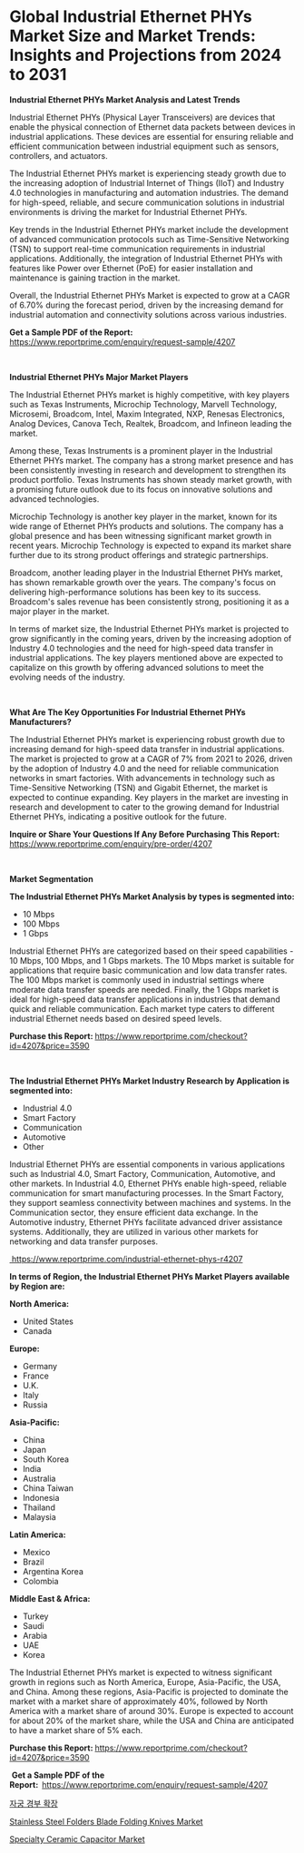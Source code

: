 <p><h1>Global Industrial Ethernet PHYs Market Size and Market Trends: Insights and Projections from 2024 to 2031</h1></p><p><strong>Industrial Ethernet PHYs Market Analysis and Latest Trends</strong></p>
<p><p>Industrial Ethernet PHYs (Physical Layer Transceivers) are devices that enable the physical connection of Ethernet data packets between devices in industrial applications. These devices are essential for ensuring reliable and efficient communication between industrial equipment such as sensors, controllers, and actuators.</p><p>The Industrial Ethernet PHYs market is experiencing steady growth due to the increasing adoption of Industrial Internet of Things (IIoT) and Industry 4.0 technologies in manufacturing and automation industries. The demand for high-speed, reliable, and secure communication solutions in industrial environments is driving the market for Industrial Ethernet PHYs. </p><p>Key trends in the Industrial Ethernet PHYs market include the development of advanced communication protocols such as Time-Sensitive Networking (TSN) to support real-time communication requirements in industrial applications. Additionally, the integration of Industrial Ethernet PHYs with features like Power over Ethernet (PoE) for easier installation and maintenance is gaining traction in the market.</p><p>Overall, the Industrial Ethernet PHYs Market is expected to grow at a CAGR of 6.70% during the forecast period, driven by the increasing demand for industrial automation and connectivity solutions across various industries.</p></p>
<p><strong>Get a Sample PDF of the Report:&nbsp;</strong> <a href="https://www.reportprime.com/enquiry/request-sample/4207">https://www.reportprime.com/enquiry/request-sample/4207</a></p>
<p>&nbsp;</p>
<p><strong>Industrial Ethernet PHYs Major Market Players</strong></p>
<p><p>The Industrial Ethernet PHYs market is highly competitive, with key players such as Texas Instruments, Microchip Technology, Marvell Technology, Microsemi, Broadcom, Intel, Maxim Integrated, NXP, Renesas Electronics, Analog Devices, Canova Tech, Realtek, Broadcom, and Infineon leading the market. </p><p>Among these, Texas Instruments is a prominent player in the Industrial Ethernet PHYs market. The company has a strong market presence and has been consistently investing in research and development to strengthen its product portfolio. Texas Instruments has shown steady market growth, with a promising future outlook due to its focus on innovative solutions and advanced technologies. </p><p>Microchip Technology is another key player in the market, known for its wide range of Ethernet PHYs products and solutions. The company has a global presence and has been witnessing significant market growth in recent years. Microchip Technology is expected to expand its market share further due to its strong product offerings and strategic partnerships.</p><p>Broadcom, another leading player in the Industrial Ethernet PHYs market, has shown remarkable growth over the years. The company's focus on delivering high-performance solutions has been key to its success. Broadcom's sales revenue has been consistently strong, positioning it as a major player in the market.</p><p>In terms of market size, the Industrial Ethernet PHYs market is projected to grow significantly in the coming years, driven by the increasing adoption of Industry 4.0 technologies and the need for high-speed data transfer in industrial applications. The key players mentioned above are expected to capitalize on this growth by offering advanced solutions to meet the evolving needs of the industry.</p></p>
<p>&nbsp;</p>
<p><strong>What Are The Key Opportunities For Industrial Ethernet PHYs Manufacturers?</strong></p>
<p><p>The Industrial Ethernet PHYs market is experiencing robust growth due to increasing demand for high-speed data transfer in industrial applications. The market is projected to grow at a CAGR of 7% from 2021 to 2026, driven by the adoption of Industry 4.0 and the need for reliable communication networks in smart factories. With advancements in technology such as Time-Sensitive Networking (TSN) and Gigabit Ethernet, the market is expected to continue expanding. Key players in the market are investing in research and development to cater to the growing demand for Industrial Ethernet PHYs, indicating a positive outlook for the future.</p></p>
<p><strong>Inquire or Share Your Questions If Any Before Purchasing This Report:</strong> <a href="https://www.reportprime.com/enquiry/pre-order/4207">https://www.reportprime.com/enquiry/pre-order/4207</a></p>
<p>&nbsp;</p>
<p><strong>Market Segmentation</strong></p>
<p><strong>The Industrial Ethernet PHYs Market Analysis by types is segmented into:</strong></p>
<p><ul><li>10 Mbps</li><li>100 Mbps</li><li>1 Gbps</li></ul></p>
<p><p>Industrial Ethernet PHYs are categorized based on their speed capabilities - 10 Mbps, 100 Mbps, and 1 Gbps markets. The 10 Mbps market is suitable for applications that require basic communication and low data transfer rates. The 100 Mbps market is commonly used in industrial settings where moderate data transfer speeds are needed. Finally, the 1 Gbps market is ideal for high-speed data transfer applications in industries that demand quick and reliable communication. Each market type caters to different industrial Ethernet needs based on desired speed levels.</p></p>
<p><strong>Purchase this Report:&nbsp;</strong><a href="https://www.reportprime.com/checkout?id=4207&price=3590">https://www.reportprime.com/checkout?id=4207&price=3590</a></p>
<p>&nbsp;</p>
<p><strong>The Industrial Ethernet PHYs Market Industry Research by Application is segmented into:</strong></p>
<p><ul><li>Industrial 4.0</li><li>Smart Factory</li><li>Communication</li><li>Automotive</li><li>Other</li></ul></p>
<p><p>Industrial Ethernet PHYs are essential components in various applications such as Industrial 4.0, Smart Factory, Communication, Automotive, and other markets. In Industrial 4.0, Ethernet PHYs enable high-speed, reliable communication for smart manufacturing processes. In the Smart Factory, they support seamless connectivity between machines and systems. In the Communication sector, they ensure efficient data exchange. In the Automotive industry, Ethernet PHYs facilitate advanced driver assistance systems. Additionally, they are utilized in various other markets for networking and data transfer purposes.</p></p>
<p><a href="https://www.reportprime.com/industrial-ethernet-phys-r4207">&nbsp;https://www.reportprime.com/industrial-ethernet-phys-r4207</a></p>
<p><strong>In terms of Region, the Industrial Ethernet PHYs Market Players available by Region are:</strong></p>
<p>
    <p> <strong> North America: </strong>
        <ul>
            <li>United States</li>
            <li>Canada</li>
        </ul>
        </p> 
    <p> <strong> Europe: </strong>
        <ul>
            <li>Germany</li>
            <li>France</li>
            <li>U.K.</li>
            <li>Italy</li>
            <li>Russia</li>
        </ul>
        </p> 
    <p> <strong> Asia-Pacific: </strong>
        <ul>
            <li>China</li>
            <li>Japan</li>
            <li>South Korea</li>
            <li>India</li>
            <li>Australia</li>
            <li>China Taiwan</li>
            <li>Indonesia</li>
            <li>Thailand</li>
            <li>Malaysia</li>
        </ul>
        </p> 
    <p> <strong> Latin America: </strong>
        <ul>
            <li>Mexico</li>
            <li>Brazil</li>
            <li>Argentina Korea</li>
            <li>Colombia</li>
        </ul>
        </p> 
    <p> <strong> Middle East & Africa: </strong>
        <ul>
            <li>Turkey</li>
            <li>Saudi</li>
            <li>Arabia</li>
            <li>UAE</li>
            <li>Korea</li>
        </ul>
    </p>
    </p>
<p><p>The Industrial Ethernet PHYs market is expected to witness significant growth in regions such as North America, Europe, Asia-Pacific, the USA, and China. Among these regions, Asia-Pacific is projected to dominate the market with a market share of approximately 40%, followed by North America with a market share of around 30%. Europe is expected to account for about 20% of the market share, while the USA and China are anticipated to have a market share of 5% each.</p></p>
<p><strong>Purchase this Report: </strong><a href="https://www.reportprime.com/checkout?id=4207&price=3590">https://www.reportprime.com/checkout?id=4207&price=3590</a></p>
<p>&nbsp;<strong>Get a Sample PDF of the Report:&nbsp;&nbsp;</strong><a href="https://www.reportprime.com/enquiry/request-sample/4207">https://www.reportprime.com/enquiry/request-sample/4207</a></p>
<p><strong></strong></p>
<p><p><a href="https://medium.com/@thadnader1941/%EA%B2%BD%EB%B6%80-%ED%99%95%EC%9E%A5%EC%8B%9C%EC%9E%A5-%EB%B6%84%EC%84%9D-%EB%B0%8F-%EA%B7%9C%EB%AA%A8%EB%8A%94-2024%EB%85%84%EB%B6%80%ED%84%B0-2031%EB%85%84%EA%B9%8C%EC%A7%80-%EC%98%88%EC%B8%A1%EB%90%A9%EB%8B%88%EB%8B%A4-33059d8ee875">자궁 경부 확장</a></p><p><a href="https://view.publitas.com/reportprime-1/stainless-steel-folders-blade-folding-knives-market-insights-into-market-cagr-market-trends-and-growth-strategies/">Stainless Steel Folders Blade Folding Knives Market</a></p><p><a href="https://github.com/JennyferFeil2023/Market-Research-Report-List-1/blob/main/specialty-ceramic-capacitor-market.md">Specialty Ceramic Capacitor Market</a></p></p>